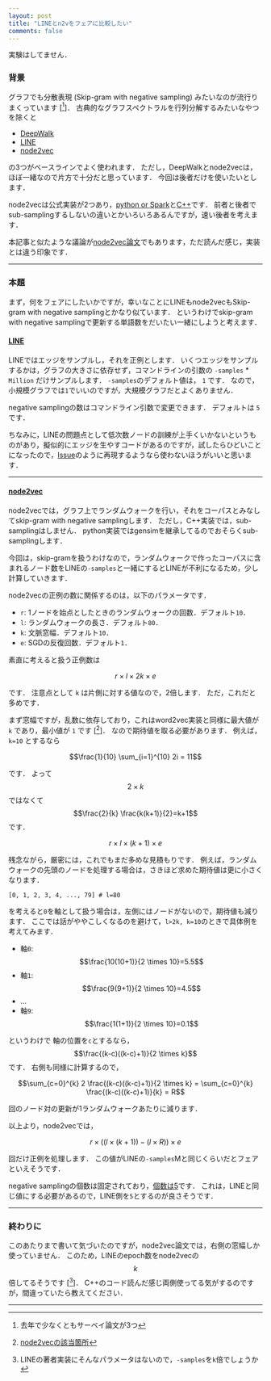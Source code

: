 ```yaml
---
layout: post
title: "LINEとn2vをフェアに比較したい"
comments: false
---
```


実験はしてません．

### 背景

グラフでも分散表現 (Skip-gram with negative sampling) みたいなのが流行りまくっています [[^1]]．
古典的なグラフスペクトラルを行列分解するみたいなやつを除くと

- [DeepWalk](http://www.perozzi.net/projects/deepwalk/)
- [LINE](http://nzw0301.github.io/2017/01/LINE)
- [node2vec](http://nzw0301.github.io/2016/07/node2vec)

の3つがベースラインでよく使われます．
ただし，DeepWalkとnode2vecは，ほぼ一緒なので片方で十分だと思っています．
今回は後者だけを使いたいとします．

node2vecは公式実装が2つあり，[python or Spark](https://github.com/aditya-grover/node2vec)と[C++](https://github.com/snap-stanford/snap/tree/master/examples/node2vec)です．
前者と後者でsub-samplingするしないの違いとかいろいろあるんですが，速い後者を考えます．

本記事と似たような議論が[node2vec論文](http://www.kdd.org/kdd2016/papers/files/rfp0218-groverA.pdf)でもあります，ただ読んだ感じ，実装とは違う印象です．

---

### 本題

まず，何をフェアにしたいかですが，幸いなことにLINEもnode2vecもSkip-gram with negative samplingとかなり似ています．
というわけでskip-gram with negative samplingで更新する単語数をだいたい一緒にしようと考えます．

#### [LINE](https://github.com/tangjianpku/LINE)

LINEではエッジをサンプルし，それを正例とします．
いくつエッジをサンプルするかは，グラフの大きさに依存せず，コマンドラインの引数の `-samples` * `Million` だけサンプルします．
`-samples`のデフォルト値は， `1` です．
なので，小規模グラフでは`1`でいいのですが，大規模グラフだとよくありません．

negative samplingの数はコマンドライン引数で変更できます．
デフォルトは `5` です．

ちなみに，LINEの問題点として低次数ノードの訓練が上手くいかないというものがあり，擬似的にエッジを生やすコードがあるのですが，試したらひどいことになったので，[Issue](https://github.com/tangjianpku/LINE/issues/21)のように再現するようなら使わないほうがいいと思います．

---

#### [node2vec](https://github.com/snap-stanford/snap/tree/master/examples/node2vec)

node2vecでは，グラフ上でランダムウォークを行い，それをコーパスとみなしてskip-gram with negative samplingします．
ただし，C++実装では，sub-samplingはしません．
python実装ではgensimを継承してるのでおそらくsub-samplingします．

今回は，skip-gramを扱うわけなので，ランダムウォークで作ったコーパスに含まれるノード数をLINEの`-samples`と一緒にするとLINEが不利になるため，少し計算していきます．

node2vecの正例の数に関係するのは，以下のパラメータです．

- `r`: 1ノードを始点としたときのランダムウォークの回数．デフォルト`10`．
- `l`: ランダムウォークの長さ．デフォルト`80`．
- `k`: 文脈窓幅．デフォルト`10`．
- `e`: SGDの反復回数．デフォルト`1`．

素直に考えると扱う正例数は

$$r \times l \times 2k \times e$$

です．
注意点として `k` は片側に対する値なので，2倍します．
ただ，これだと多めです．

まず窓幅ですが，乱数に依存しており，これはword2vec実装と同様に最大値が `k` であり，最小値が `1` です [[^2]]．
なので期待値を取る必要があります．
例えば，`k=10` とするなら

$$\frac{1}{10} \sum_{i=1}^{10} 2i = 11$$

です．
よって $$2 \times k$$ ではなくて $$\frac{2}{k} \frac{k(k+1)}{2}=k+1$$ です．

$$r \times l \times (k+1) \times e$$

残念ながら，厳密には，これでもまだ多めな見積もりです．
例えば，ランダムウォークの先頭のノードを処理する場合は，さきほど求めた期待値は更に小さくなります．

`[0, 1, 2, 3, 4, ..., 79] # l=80`

を考えると`0`を軸として扱う場合は，左側にはノードがないので，期待値も減ります．
ここでは話がややこしくなるのを避けて，`l>2k, k=10`のときで具体例を考えてみます．

- 軸`0`: $$\frac{10(10+1)}{2 \times 10}=5.5$$
- 軸`1`: $$\frac{9(9+1)}{2 \times 10}=4.5$$
- ...
- 軸`9`: $$\frac{1(1+1)}{2 \times 10}=0.1$$

というわけで
軸の位置を`c`とするなら，$$\frac{(k-c)((k-c)+1)}{2 \times k}$$です．
右側も同様に計算するので，

$$\sum_{c=0}^{k} 2 \frac{(k-c)((k-c)+1)}{2 \times k} = \sum_{c=0}^{k} \frac{(k-c)((k-c)+1)}{k} = R$$

回のノード対の更新が1ランダムウォークあたりに減ります．

以上より，node2vecでは，

$$r \times ((l \times (k+1)) - (l \times R)) \times e$$

回だけ正例を処理します．
この値がLINEの`-samples`Mと同じくらいだとフェアといえそうです．

negative samplingの個数は固定されており，[個数は5](https://github.com/snap-stanford/snap/blob/516b9bc750f9e66785689940831935691db137dd/snap-adv/word2vec.h#L17)です．
これは，LINEと同じ値にする必要があるので，LINE側を`5`とするのが良さそうです．

---

### 終わりに

このあたりまで書いて気づいたのですが，node2vec論文では，右側の窓幅しか使っていません．
このため，LINEのepoch数をnode2vecの$$k$$倍してるそうです [[^3]]．
C++のコード読んだ感じ両側使ってる気がするのですが，間違っていたら教えてください．

---

[^1]: 去年で少なくともサーベイ論文が3つ
[^2]: [node2vecの該当箇所](https://github.com/snap-stanford/snap/blob/516b9bc750f9e66785689940831935691db137dd/snap-adv/word2vec.cpp#L116)
[^3]: LINEの著者実装にそんなパラメータはないので，`-samples`を`k`倍でしょうか
